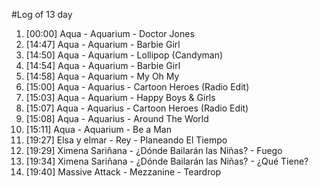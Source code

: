 #Log of 13 day

1. [00:00] Aqua - Aquarium - Doctor Jones
1. [14:47] Aqua - Aquarium - Barbie Girl
1. [14:50] Aqua - Aquarium - Lollipop (Candyman)
1. [14:54] Aqua - Aquarium - Barbie Girl
1. [14:58] Aqua - Aquarium - My Oh My
1. [15:00] Aqua - Aquarius - Cartoon Heroes (Radio Edit)
1. [15:03] Aqua - Aquarium - Happy Boys & Girls
1. [15:07] Aqua - Aquarius - Cartoon Heroes (Radio Edit)
1. [15:08] Aqua - Aquarius - Around The World
1. [15:11] Aqua - Aquarium - Be a Man
1. [19:27] Elsa y elmar - Rey - Planeando El Tiempo
1. [19:29] Ximena Sariñana - ¿Dónde Bailarán las Niñas? - Fuego
1. [19:34] Ximena Sariñana - ¿Dónde Bailarán las Niñas? - ¿Qué Tiene?
1. [19:40] Massive Attack - Mezzanine - Teardrop
